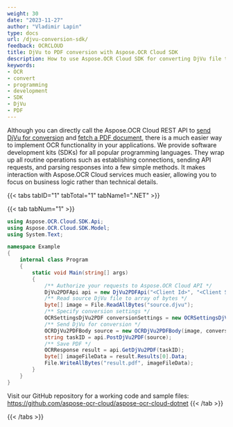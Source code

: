 ```yaml
---
weight: 30
date: "2023-11-27"
author: "Vladimir Lapin"
type: docs
url: /djvu-conversion-sdk/
feedback: OCRCLOUD
title: DjVu to PDF conversion with Aspose.OCR Cloud SDK
description: How to use Aspose.OCR Cloud SDK for converting DjVu file to a PDF document.
keywords:
- OCR
- convert
- programming
- development
- SDK
- DjVu
- PDF
---
```


Although you can directly call the Aspose.OCR Cloud REST API to [send DjVu for conversion](/ocr/send-djvu-for-conversion/) and [fetch a PDF document](/ocr/fetch-djvu-conversion-result/), there is a much easier way to implement OCR functionality in your applications. We provide software development kits (SDKs) for all popular programming languages. They wrap up all routine operations such as establishing connections, sending API requests, and parsing responses into a few simple methods. It makes interaction with Aspose.OCR Cloud services much easier, allowing you to focus on business logic rather than technical details.

{{< tabs tabID="1" tabTotal="1" tabName1=".NET" >}}

{{< tab tabNum="1" >}}
```csharp
using Aspose.OCR.Cloud.SDK.Api;
using Aspose.OCR.Cloud.SDK.Model;
using System.Text;

namespace Example
{
	internal class Program
	{
		static void Main(string[] args)
		{
			/** Authorize your requests to Aspose.OCR Cloud API */
			DjVu2PDFApi api = new DjVu2PDFApi("<Client Id>", "<Client Secret>");
			/** Read source DjVu file to array of bytes */
			byte[] image = File.ReadAllBytes("source.djvu");
			/** Specify conversion settings */
			OCRSettingsDjVu2PDF conversionSettings = new OCRSettingsDjVu2PDF();
			/** Send DjVu for conversion */
			OCRDjVu2PDFBody source = new OCRDjVu2PDFBody(image, conversionSettings);
			string taskID = api.PostDjVu2PDF(source);
			/** Save PDF */
			OCRResponse result = api.GetDjVu2PDF(taskID);
			byte[] imageFileData = result.Results[0].Data;
			File.WriteAllBytes("result.pdf", imageFileData);
		}
	}
}
```

Visit our GitHub repository for a working code and sample files: https://github.com/aspose-ocr-cloud/aspose-ocr-cloud-dotnet
{{< /tab >}}

{{< /tabs >}}
